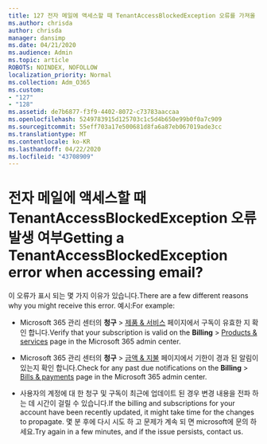 ```yaml
---
title: 127 전자 메일에 액세스할 때 TenantAccessBlockedException 오류를 가져올 것인가?
ms.author: chrisda
author: chrisda
manager: dansimp
ms.date: 04/21/2020
ms.audience: Admin
ms.topic: article
ROBOTS: NOINDEX, NOFOLLOW
localization_priority: Normal
ms.collection: Adm_O365
ms.custom:
- "127"
- "128"
ms.assetid: de7b6877-f3f9-4402-8072-c73783aaccaa
ms.openlocfilehash: 5249783915d125703c1c5d4b650e99b0f0a7c909
ms.sourcegitcommit: 55eff703a17e500681d8fa6a87eb067019ade3cc
ms.translationtype: MT
ms.contentlocale: ko-KR
ms.lasthandoff: 04/22/2020
ms.locfileid: "43708909"
---
```

# <a name="getting-a-tenantaccessblockedexception-error-when-accessing-email"></a><span data-ttu-id="fa1c0-102">전자 메일에 액세스할 때 TenantAccessBlockedException 오류 발생 여부</span><span class="sxs-lookup"><span data-stu-id="fa1c0-102">Getting a TenantAccessBlockedException error when accessing email?</span></span>

<span data-ttu-id="fa1c0-103">이 오류가 표시 되는 몇 가지 이유가 있습니다.</span><span class="sxs-lookup"><span data-stu-id="fa1c0-103">There are a few different reasons why you might receive this error.</span></span> <span data-ttu-id="fa1c0-104">예시:</span><span class="sxs-lookup"><span data-stu-id="fa1c0-104">For example:</span></span>

- <span data-ttu-id="fa1c0-105">Microsoft 365 관리 센터의 **청구** \> [제품 & 서비스](https://portal.office.com/adminportal/home#/subscriptions) 페이지에서 구독이 유효한 지 확인 합니다.</span><span class="sxs-lookup"><span data-stu-id="fa1c0-105">Verify that your subscription is valid on the **Billing** \> [Products & services](https://portal.office.com/adminportal/home#/subscriptions) page in the Microsoft 365 admin center.</span></span>

- <span data-ttu-id="fa1c0-106">Microsoft 365 관리 센터의 **청구** \> [금액 & 지불](https://portal.office.com/adminportal/home#/billoverview) 페이지에서 기한이 경과 된 알림이 있는지 확인 합니다.</span><span class="sxs-lookup"><span data-stu-id="fa1c0-106">Check for any past due notifications on the **Billing** \> [Bills & payments](https://portal.office.com/adminportal/home#/billoverview) page in the Microsoft 365 admin center.</span></span>

- <span data-ttu-id="fa1c0-107">사용자의 계정에 대 한 청구 및 구독이 최근에 업데이트 된 경우 변경 내용을 전파 하는 데 시간이 걸릴 수 있습니다.</span><span class="sxs-lookup"><span data-stu-id="fa1c0-107">If the billing and subscriptions for your account have been recently updated, it might take time for the changes to propagate.</span></span> <span data-ttu-id="fa1c0-108">몇 분 후에 다시 시도 하 고 문제가 계속 되 면 microsoft에 문의 하세요.</span><span class="sxs-lookup"><span data-stu-id="fa1c0-108">Try again in a few minutes, and if the issue persists, contact us.</span></span>
